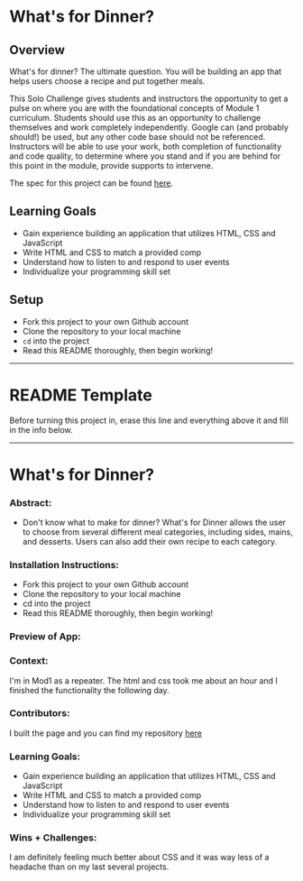 # What's for Dinner?

## Overview

What's for dinner? The ultimate question. You will be building an app that helps users choose a recipe and put together meals. 

This Solo Challenge gives students and instructors the opportunity to get a pulse on where you are with the foundational concepts of Module 1 curriculum. Students should use this as an opportunity to challenge themselves and work completely independently. Google can (and probably should!) be used, but any other code base should not be referenced. Instructors will be able to use your work, both completion of functionality and code quality, to determine where you stand and if you are behind for this point in the module, provide supports to intervene.

The spec for this project can be found [here](https://frontend.turing.io/projects/module-1/dinner.html). 

## Learning Goals

- Gain experience building an application that utilizes HTML, CSS and JavaScript
- Write HTML and CSS to match a provided comp
- Understand how to listen to and respond to user events
- Individualize your programming skill set

## Setup

- Fork this project to your own Github account
- Clone the repository to your local machine
- `cd` into the project
- Read this README thoroughly, then begin working!

______________________________________________________  
# README Template  
Before turning this project in, erase this line and everything above it and fill in the info below.  
______________________________________________________  

# What's for Dinner? 

### Abstract:
- Don't know what to make for dinner? What's for Dinner allows the user to choose from several different meal categories, including sides, mains, and desserts. Users can also add their own recipe to each category. 

### Installation Instructions:
- Fork this project to your own Github account
- Clone the repository to your local machine
- cd into the project
- Read this README thoroughly, then begin working!
### Preview of App:

### Context:
I'm in Mod1 as a repeater. The html and css took me about an hour and I finished the functionality the following day. 

### Contributors:
I built the page and you can find my repository [here](https://github.com/jheidepriem/whats-for-dinner)

### Learning Goals:
- Gain experience building an application that utilizes HTML, CSS and JavaScript
- Write HTML and CSS to match a provided comp
- Understand how to listen to and respond to user events
- Individualize your programming skill set

### Wins + Challenges:
I am definitely feeling much better about CSS and it was way less of a headache than on my last several projects. 
